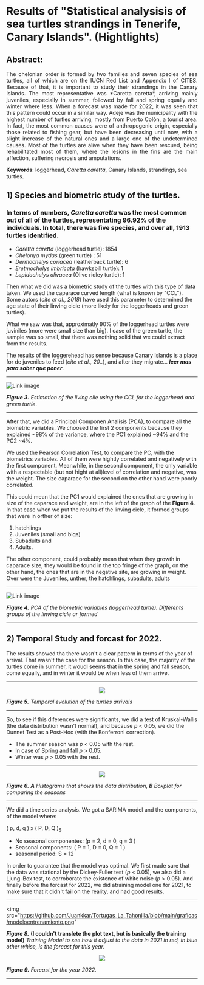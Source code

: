 # Results of "Statistical analysisis of sea turtles strandings in Tenerife, Canary Islands". (Hightlights)

## Abstract:
<p align="justify">
The chelonian order is formed by two families and seven species of sea turtles, all of which are on the IUCN Red List and Appendix I of CITES. Because of that, it is important to study their strandings in the Canary Islands. The most representative was *Caretta caretta*, arriving mainly juveniles, especially in summer, followed by fall and spring equally and winter where less. When a forecast was made for 2022, it was seen that this pattern could occur in a similar way. Adeje was the municipality with the highest number of turtles arriving, mostly from Puerto Colòn, a tourist area. In fact, the most common causes were of anthropogenic origin, especially those related to fishing gear, but have been decreasing until now, with a slight increase of the natural ones and a large one of the undetermined causes. Most of the turtles are alive when they have been rescued, being rehabilitated most of them, where the lesions in the fins are the main affection, suffering necrosis and amputations.

**Keywords**: loggerhead, *Caretta caretta*, Canary Islands, strandings, sea turtles.

</p>
 
## 1) Species and biometric study of the turtles.

### In terms of numbers, *Caretta caretta* was the most common out of all of the turtles, representating 96.92% of the individuals. In total, there was five species, and over all, 1913 turtles identified.

* *Caretta caretta* (loggerhead turtle): 1854
* *Chelonya mydas* (green turtle) : 51
* *Dermochelys coriacea* (leatherback turtle): 6
* *Eretmochelys imbricata* (hawksbill turtle): 1
* *Lepidochelys olivacea* (Olive ridley turtle): 1

Then what we did was a biometric study of the turtles with this type of data taken. We used the caparace curved length (what is known by "CCL"). Some autors (*cite et al., 2018*) have used this parameter to determined the age state of their linving cicle (more likely for the loggerheads and green turtles). 

What we saw was that, approximatly 90% of the loggerhead turtles were juviniles (more were small size than big). I case of the green turtle, the sample was so small, that there was nothing solid that we could extract from the results.

The results of the loggerehead has sense because Canary Islands is a place for de juveniles to feed (*cite et al., 20..*), and after they migrate... ***leer mas para saber que poner***.

---
![Link image](https://github.com/Juankkar/Tortugas_La_Tahonilla/blob/main/graficas/biometria1.png)

***Figrue 3.*** *Estimation of the living cile using the CCL for the loggerhead and green turtle*.

---

After that, we did a Principal Componen Analisis (PCA), to compare all the biometric variables. We choosed the first 2 components because they explained ~98% of the variance, where the PC1 explained ~94% and the PC2 ~4%.

We used the Pearson Correlation Test, to compare the PC, with the biometrics variables. All of them  were hightly correlated and negatively with the first component. Meanwhile, in the second component, the only variable with a respectable (but not hight at all)level of correlation and negative, was the weight. The size caparace for the second on the other hand were poorly correlated.

This could mean that the PC1 would explained the ones that are growing in size of the caparace and weight, are in the left of the graph of the **Figure 4**. In that case when we put the results of the linving cicle, it formed groups that were in orther of size: 
1. hatchlings 
2. Juveniles (small and bigs) 
3. Subadults and 
4. Adults. 

The other component, could probably mean that when they growth in caparace size, they would be found in the top fringe of the graph, on the other hand, the ones that are in the negative site, are growing in weight. Over were the Juveniles, unther, the hatchlings, subadults, adults

---
![Link image](https://github.com/Juankkar/Tortugas_La_Tahonilla/blob/main/graficas/PCA.png)

***Figure 4.*** *PCA of the biometric variables (loggerhead turtle). Differents groups of the linving cicle ar formed*

---

## 2) Temporal Study and forcast for 2022.

The results showed tha there wasn't a clear pattern in terms of the year of arrival. That wasn't the case for the season. In this case, the majority of the turtles come in summer, it woudl seems that in the spring and fall season, come equally, and in winter it would be when less of them arrive.

---

<p align="center">
 
  <img src="https://github.com/Juankkar/Tortugas_La_Tahonilla/blob/main/graficas/temporal1.png" />

</p>

***Figure 5.*** *Temporal evolution of the turtles arrivals*

---

So, to see if this diferences were significants, we did a test of Kruskal-Wallis (the data distribution wasn't normal), and because *p* < 0.05, we did the Dunnet Test as a Post-Hoc (with the Bonferroni correction). 
* The summer season was *p* < 0.05 with the rest.
* In case of Spring and fall *p* > 0.05. 
* Winter was *p* > 0.05 with the rest.

---

<p align="center">
 
  <img src="https://github.com/Juankkar/Tortugas_La_Tahonilla/blob/main/graficas/Rplot01.png" />

</p>

***Figure 6.*** ***A** Histograms that shows the data distribution, **B** Boxplot for comparing the seasons*

---

We did a time series analysis. We got a SARIMA model and the components, of the model where:

( p, d, q ) x ( P, D, Q )<sub>S</sub>

* No seasonal componentes: (p = 2, d = 0, q = 3 )
* Seasonal components: ( P = 1, D = 0, Q = 1 )
* seasonal period: S = 12
 
 In order to guarantee that the model was optimal. We first made sure that the data was stational by the Dickey-Fuller test (*p* < 0.05), we also did a Ljung-Box test, to corroborate the existence of white noise (*p* > 0.05). And finally before the forcast for 2022, we did atraining model one for 2021, to make sure that it didn't fail on the reality, and had good results.

 ---
 
 <p align="justify">
  
  <img src="https://github.com/Juankkar/Tortugas_La_Tahonilla/blob/main/graficas/modeloentrenamiento.png"

</p>
 
***Figure 8.*** **(I couldn't translete the plot text, but is basically the training model)** *Training Model to see how it adjust to the data in 2021 in red, in blue other whise, is the forcast for this year.*
 
<p align="center">
 
  <img src="https://github.com/Juankkar/Tortugas_La_Tahonilla/blob/main/graficas/Rplot.png" />

</p>
 
***Figura 9.*** *Forcast for the year 2022.* 
 
 ---

